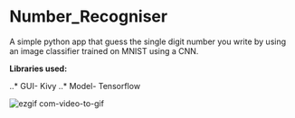 # Number_Recogniser

A simple python app that guess the single digit number you write by using an image classifier trained on MNIST using a CNN.

**Libraries used:**

..* GUI- Kivy
..* Model- Tensorflow


![ezgif com-video-to-gif](https://user-images.githubusercontent.com/48356056/82395022-34b86f00-9a68-11ea-8e29-a6ea44e84aff.gif)

